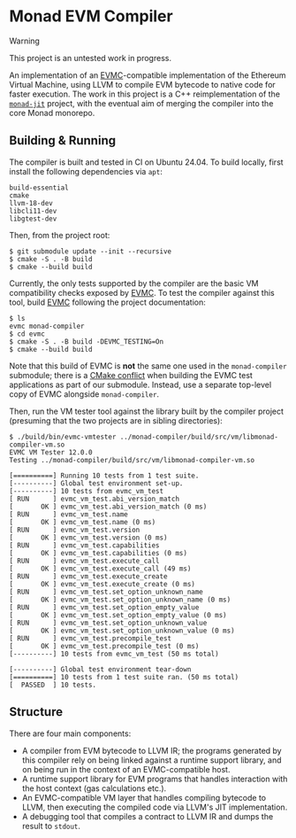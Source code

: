 # Monad EVM Compiler

> [!WARNING]  
> This project is an untested work in progress.

An implementation of an [EVMC][evmc]-compatible implementation of the Ethereum
Virtual Machine, using LLVM to compile EVM bytecode to native code for faster
execution. The work in this project is a C++ reimplementation of the
[`monad-jit`][jit] project, with the eventual aim of merging the compiler into
the core Monad monorepo.

## Building & Running

The compiler is built and tested in CI on Ubuntu 24.04. To build locally, first
install the following dependencies via `apt`:
```
build-essential
cmake
llvm-18-dev
libcli11-dev
libgtest-dev
```

Then, from the project root:
```console
$ git submodule update --init --recursive
$ cmake -S . -B build
$ cmake --build build
```

Currently, the only tests supported by the compiler are the basic VM
compatibility checks exposed by [EVMC][evmc]. To test the compiler against this
tool, build [EVMC][evmc] following the project documentation:
```console
$ ls
evmc monad-compiler
$ cd evmc
$ cmake -S . -B build -DEVMC_TESTING=On
$ cmake --build build
```

Note that this build of EVMC is **not** the same one used in the
`monad-compiler` submodule; there is a [CMake conflict][hunter] when building
the EVMC test applications as part of our submodule. Instead, use a separate
top-level copy of EVMC alongside `monad-compiler`.

Then, run the VM tester tool against the library built by the compiler project
(presuming that the two projects are in sibling directories):
```console
$ ./build/bin/evmc-vmtester ../monad-compiler/build/src/vm/libmonad-compiler-vm.so
EVMC VM Tester 12.0.0
Testing ../monad-compiler/build/src/vm/libmonad-compiler-vm.so

[==========] Running 10 tests from 1 test suite.
[----------] Global test environment set-up.
[----------] 10 tests from evmc_vm_test
[ RUN      ] evmc_vm_test.abi_version_match
[       OK ] evmc_vm_test.abi_version_match (0 ms)
[ RUN      ] evmc_vm_test.name
[       OK ] evmc_vm_test.name (0 ms)
[ RUN      ] evmc_vm_test.version
[       OK ] evmc_vm_test.version (0 ms)
[ RUN      ] evmc_vm_test.capabilities
[       OK ] evmc_vm_test.capabilities (0 ms)
[ RUN      ] evmc_vm_test.execute_call
[       OK ] evmc_vm_test.execute_call (49 ms)
[ RUN      ] evmc_vm_test.execute_create
[       OK ] evmc_vm_test.execute_create (0 ms)
[ RUN      ] evmc_vm_test.set_option_unknown_name
[       OK ] evmc_vm_test.set_option_unknown_name (0 ms)
[ RUN      ] evmc_vm_test.set_option_empty_value
[       OK ] evmc_vm_test.set_option_empty_value (0 ms)
[ RUN      ] evmc_vm_test.set_option_unknown_value
[       OK ] evmc_vm_test.set_option_unknown_value (0 ms)
[ RUN      ] evmc_vm_test.precompile_test
[       OK ] evmc_vm_test.precompile_test (0 ms)
[----------] 10 tests from evmc_vm_test (50 ms total)

[----------] Global test environment tear-down
[==========] 10 tests from 1 test suite ran. (50 ms total)
[  PASSED  ] 10 tests.
```

## Structure

There are four main components:
- A compiler from EVM bytecode to LLVM IR; the programs generated by this
  compiler rely on being linked against a runtime support library, and on being
  run in the context of an EVMC-compatible host.
- A runtime support library for EVM programs that handles interaction with the
  host context (gas calculations etc.).
- An EVMC-compatible VM layer that handles compiling bytecode to LLVM, then
  executing the compiled code via LLVM's JIT implementation.
- A debugging tool that compiles a contract to LLVM IR and dumps the result to
  `stdout`.

[evmc]: https://github.com/ethereum/evmc
[jit]: https://github.com/monad-crypto/monad-jit
[hunter]: https://github.com/ethereum/evmc/pull/169